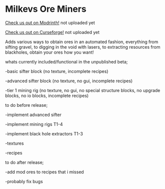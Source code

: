 # Milkevs Ore Miners

[Check us out on Modrinth!]() not uploaded yet

[Check us out on Curseforge!]() not uploaded yet

Adds various ways to obtain ores in an automated fashion, everything from sifting gravel, to digging in the void with lasers, to extracting resources from blackholes, obtain your ores how you want!

whats currently included/functional in the unpublished beta;

   -basic sifter block (no texture, incomplete recipes)

   -advanced sifter block (no texture, no gui, incomplete recipes)

   -tier 1 mining rig (no texture, no gui, no special structure blocks, no upgrade blocks, no io blocks, incomplete recipes)

to do before release;

   -implement advanced sifter
   
   -implement mining rigs T1-4
   
   -implement black hole extractors T1-3
   
   -textures
   
   -recipes


to do after release;

   -add mod ores to recipes that i missed
   
   -probably fix bugs
